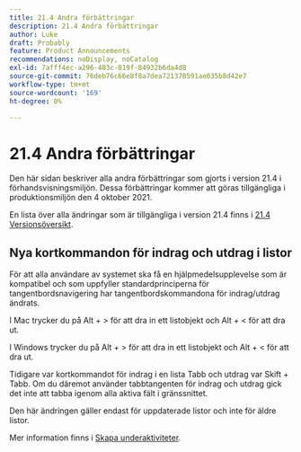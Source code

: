 ```yaml
---
title: 21.4 Andra förbättringar
description: 21.4 Andra förbättringar
author: Luke
draft: Probably
feature: Product Announcements
recommendations: noDisplay, noCatalog
exl-id: 7afff4ec-a296-483c-819f-84932b6da4d8
source-git-commit: 76deb76c66e8f8a7dea721378591ae035b8d42e7
workflow-type: tm+mt
source-wordcount: '169'
ht-degree: 0%

---
```


# 21.4 Andra förbättringar

Den här sidan beskriver alla andra förbättringar som gjorts i version 21.4 i förhandsvisningsmiljön. Dessa förbättringar kommer att göras tillgängliga i produktionsmiljön den 4 oktober 2021.

En lista över alla ändringar som är tillgängliga i version 21.4 finns i [21.4 Versionsöversikt](../../../product-announcements/product-releases/21.4-release-activity/21.4-release-overview.md).

## Nya kortkommandon för indrag och utdrag i listor

För att alla användare av systemet ska få en hjälpmedelsupplevelse som är kompatibel och som uppfyller standardprinciperna för tangentbordsnavigering har tangentbordskommandona för indrag/utdrag ändrats.

I Mac trycker du på Alt + > för att dra in ett listobjekt och Alt + &lt; för att dra ut.

I Windows trycker du på Alt + > för att dra in ett listobjekt och Alt + &lt; för att dra ut.

Tidigare var kortkommandot för indrag i en lista Tabb och utdrag var Skift + Tabb. Om du däremot använder tabbtangenten för indrag och utdrag gick det inte att tabba igenom alla aktiva fält i gränssnittet.

Den här ändringen gäller endast för uppdaterade listor och inte för äldre listor.

Mer information finns i [Skapa underaktiviteter](../../../manage-work/tasks/create-tasks/create-subtasks.md).
